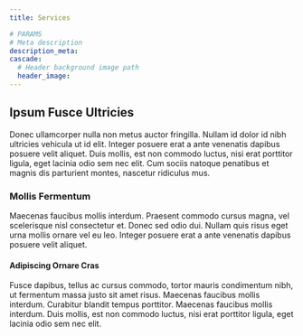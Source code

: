 ```yaml
---
title: Services

# PARAMS
# Meta description
description_meta: 
cascade:
  # Header background image path
  header_image: 
---
```


## Ipsum Fusce Ultricies
Donec ullamcorper nulla non metus auctor fringilla. Nullam id dolor id nibh ultricies vehicula ut id elit. Integer posuere erat a ante venenatis dapibus posuere velit aliquet. Duis mollis, est non commodo luctus, nisi erat porttitor ligula, eget lacinia odio sem nec elit. Cum sociis natoque penatibus et magnis dis parturient montes, nascetur ridiculus mus.

### Mollis Fermentum
Maecenas faucibus mollis interdum. Praesent commodo cursus magna, vel scelerisque nisl consectetur et. Donec sed odio dui. Nullam quis risus eget urna mollis ornare vel eu leo. Integer posuere erat a ante venenatis dapibus posuere velit aliquet.

#### Adipiscing Ornare Cras
Fusce dapibus, tellus ac cursus commodo, tortor mauris condimentum nibh, ut fermentum massa justo sit amet risus. Maecenas faucibus mollis interdum. Curabitur blandit tempus porttitor. Maecenas faucibus mollis interdum. Duis mollis, est non commodo luctus, nisi erat porttitor ligula, eget lacinia odio sem nec elit.

